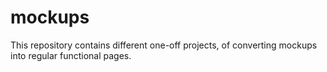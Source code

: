 # mockups
This repository contains different one-off projects, of converting mockups into regular functional pages.
